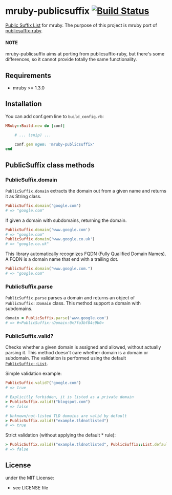 # mruby-publicsuffix [![Build Status](https://travis-ci.org/hfm/mruby-publicsuffix.svg?branch=master)](https://travis-ci.org/hfm/mruby-publicsuffix)

[Public Suffix List](https://publicsuffix.org/) for mruby. The purpose of this project is mruby port of [publicsuffix-ruby](https://github.com/weppos/publicsuffix-ruby).

#### NOTE

mruby-publicsuffix aims at porting from publicsuffix-ruby, but there's some differences, so it cannot provide totally the same functionality.

## Requirements

- mruby >= 1.3.0

## Installation

You can add conf.gem line to `build_config.rb`:

```ruby
MRuby::Build.new do |conf|

    # ... (snip) ...

    conf.gem mgem: 'mruby-publicsuffix'
end
```

## PublicSuffix class methods

### PublicSuffix.domain

`PublicSuffix.domain` extracts the domain out from a given name and returns it as String class.

```rb
PublicSuffix.domain('google.com')
# => "google.com"
```

If given a domain with subdomains, returning the domain.

```rb
PublicSuffix.domain('www.google.com')
# => "google.com"
PublicSuffix.domain('www.google.co.uk')
# => "google.co.uk"
```

This library automatically recognizes FQDN (Fully Qualified Domain Names). A FQDN is a domain name that end with a trailing dot.

```rb
PublicSuffix.domain("www.google.com.")
# => "google.com"
```

### PublicSuffix.parse

`PublicSuffix.parse` parses a domain and returns an object of `PublicSuffix::Domain` class. This method support a domain with subdomains.

```rb
domain = PublicSuffix.parse('www.google.com')
# => #<PublicSuffix::Domain:0x7fa3bf84c9b0>
```

### PublicSuffix.valid?

Checks whether a given domain is assigned and allowed, without actually parsing it. This method doesn't care whether domain is a domain or subdomain. The validation is performed using the default [`PublicSuffix::List`](#publicsuffix-list).

Simple validation example:

```rb
PublicSuffix.valid?("google.com")
# => true

# Explicitly forbidden, it is listed as a private domain
> PublicSuffix.valid?("blogspot.com")
# => false

# Unknown/not-listed TLD domains are valid by default
> PublicSuffix.valid?("example.tldnotlisted")
# => true
```

Strict validation (without applying the default * rule):

```ruby
> PublicSuffix.valid?("example.tldnotlisted", PublicSuffix::List.default, nil)
# => false
```

## License

under the MIT License:
- see LICENSE file
